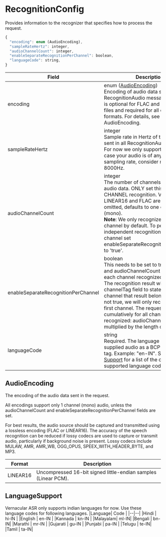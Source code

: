 # RecognitionConfig
Provides information to the recognizer that specifies how to process the request.

```js
{
  "encoding": enum (AudioEncoding),
  "sampleRateHertz": integer,
  "audioChannelCount": integer,
  "enableSeparateRecognitionPerChannel": boolean,
  "languageCode": string,
}
```

| Field  | Description  |
|---|---|
|  encoding |  enum ([AudioEncoding](#audioencoding)) <br> Encoding of audio data sent in all RecognitionAudio messages. This field is optional for FLAC and WAV audio files and required for all other audio formats. For details, see AudioEncoding.|
| sampleRateHertz  |  integer <br> Sample rate in Hertz of the audio data sent in all RecognitionAudio messages. For now we only support 8000Hz. In case your audio is of any other sampling rate, consider resampling to 8000Hz. |
| audioChannelCount  | integer <br> The number of channels in the input audio data. ONLY set this for MULTI-CHANNEL recognition. Valid values for LINEAR16 and FLAC are 1-8. If 0 or omitted, defaults to one channel (mono). <br> **Note**: We only recognize the first channel by default. To perform independent recognition on each channel set enableSeparateRecognitionPerChannel to 'true'.  |
| enableSeparateRecognitionPerChannel  |  boolean <br> This needs to be set to true explicitly and audioChannelCount > 1 to get each channel recognized separately. The recognition result will contain a channelTag field to state which channel that result belongs to. If this is not true, we will only recognize the first channel. The request is billed cumulatively for all channels recognized: audioChannelCount multiplied by the length of the audio. |
| languageCode  | string <br> Required. The language of the supplied audio as a BCP-47 language tag. Example: "en-IN". See [Language Support](#languagesupport) for a list of the currently supported language codes. |


## AudioEncoding
The encoding of the audio data sent in the request.

All encodings support only 1 channel (mono) audio, unless the audioChannelCount and enableSeparateRecognitionPerChannel fields are set.

For best results, the audio source should be captured and transmitted using a lossless encoding (FLAC or LINEAR16). The accuracy of the speech recognition can be reduced if lossy codecs are used to capture or transmit audio, particularly if background noise is present. Lossy codecs include MULAW, AMR, AMR_WB, OGG_OPUS, SPEEX_WITH_HEADER_BYTE, and MP3.


| Format | Description  |
|--|--|
|LINEAR16|	Uncompressed 16-bit signed little-endian samples (Linear PCM).|


## LanguageSupport
Vernacular ASR only supports indian languages for now. Use these language codes for following languages.
|Language| Code |
|--|--|
|Hindi | hi-IN |
|English | en-IN |
|Kannada | kn-IN |
|Malayalam| ml-IN|
|Bengali | bn-IN|
|Marathi | mr-IN |
|Gujarati | gu-IN |
|Punjabi | pa-IN |
|Telugu | te-IN|
|Tamil | ta-IN|
